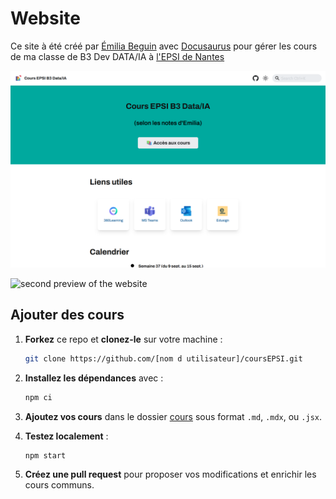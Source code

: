 # Website

Ce site à été créé par [Émilia Beguin](https://github.com/BahAilime/) avec [Docusaurus](https://docusaurus.io/) pour gérer les cours de ma classe de B3 Dev DATA/IA à [l'EPSI de Nantes](https://www.epsi.fr/campus/campus-de-nantes/)

![preview of the website](static/img/preview.png)

![second preview of the website](image.png)

## Ajouter des cours

1. **Forkez** ce repo et **clonez-le** sur votre machine :
   ```bash
   git clone https://github.com/[nom d utilisateur]/coursEPSI.git
   ```

2. **Installez les dépendances** avec :
   ```bash
   npm ci
   ```

3. **Ajoutez vos cours** dans le dossier [cours](https://github.com/BahAilime/coursEPSI/tree/main/docs/cours) sous format `.md`, `.mdx`, ou `.jsx`.

5. **Testez localement** :
   ```bash
   npm start
   ```
   
6. **Créez une pull request** pour proposer vos modifications et enrichir les cours communs.
